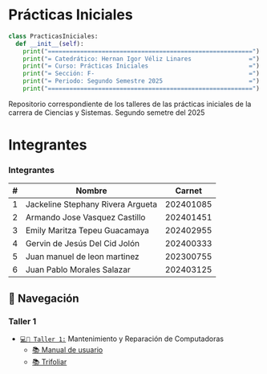 # Prácticas Iniciales

```python
class PracticasIniciales:
  def __init__(self):
    print("=========================================================")
    print("= Catedrático: Hernan Igor Véliz Linares                =")
    print("= Curso: Prácticas Iniciales                            =")
    print("= Sección: F-                                           =")
    print("= Periodo: Segundo Semestre 2025                        =")
    print("=========================================================")
```

Repositorio correspondiente de los talleres de las prácticas iniciales de la carrera de Ciencias y Sistemas. Segundo semetre del 2025

# Integrantes

### Integrantes

| #   | Nombre                                                                  | Carnet    |
| --- | ----------------------------------------------------------------------- | --------- |
| 1   | Jackeline Stephany Rivera Argueta                                       | 202401085 |
| 2   | Armando Jose Vasquez Castillo                                           | 202401451 |
| 3   | Emily Maritza Tepeu Guacamaya                                           | 202402955 |
| 4   | Gervin de Jesús Del Cid Jolón                                           | 202400333 |
| 5   | Juan manuel de leon martinez                                            | 202300755 |
| 6   | Juan Pablo Morales Salazar                                              | 202403125 |



## 🚀 Navegación

### Taller 1

- [`💻🔧 Taller 1:`](./Taller1/) Mantenimiento y Reparación de Computadoras
  - [📚 Manual de usuario](./Taller1/ManualDeUsuario-Grupo#8.pdf)
  - [📚 Trifoliar](./Taller1/Trifoliar%20Mantenimiento%20de%20Computadora.pdf)